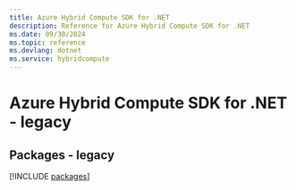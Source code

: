 ```yaml
---
title: Azure Hybrid Compute SDK for .NET
description: Reference for Azure Hybrid Compute SDK for .NET
ms.date: 09/30/2024
ms.topic: reference
ms.devlang: dotnet
ms.service: hybridcompute
---
```

# Azure Hybrid Compute SDK for .NET - legacy
## Packages - legacy
[!INCLUDE [packages](hybrid-compute-index.md)]